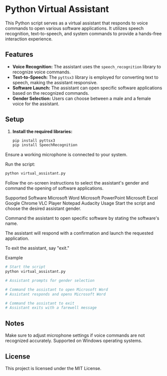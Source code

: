 # Python Virtual Assistant

This Python script serves as a virtual assistant that responds to voice commands to open various software applications. It utilizes speech recognition, text-to-speech, and system commands to provide a hands-free interaction experience.

## Features

- **Voice Recognition:** The assistant uses the `speech_recognition` library to recognize voice commands.
- **Text-to-Speech:** The `pyttsx3` library is employed for converting text to speech, making the assistant responsive.
- **Software Launch:** The assistant can open specific software applications based on the recognized commands.
- **Gender Selection:** Users can choose between a male and a female voice for the assistant.

## Setup

1. **Install the required libraries:**

   ```bash
   pip install pyttsx3
   pip install SpeechRecognition
Ensure a working microphone is connected to your system.

Run the script:

```bash
python virtual_assistant.py
```
Follow the on-screen instructions to select the assistant's gender and command the opening of software applications.

Supported Software
Microsoft Word
Microsoft PowerPoint
Microsoft Excel
Google Chrome
VLC Player
Notepad
Audacity
Usage
Start the script and choose the desired assistant gender.

Command the assistant to open specific software by stating the software's name.

The assistant will respond with a confirmation and launch the requested application.

To exit the assistant, say "exit."

Example
  ```bash
  # Start the script
  python virtual_assistant.py

  # Assistant prompts for gender selection

  # Command the assistant to open Microsoft Word
  # Assistant responds and opens Microsoft Word

  # Command the assistant to exit
  # Assistant exits with a farewell message
  ```
## Notes
Make sure to adjust microphone settings if voice commands are not recognized accurately.
Supported on Windows operating systems.

## License
This project is licensed under the MIT License.
